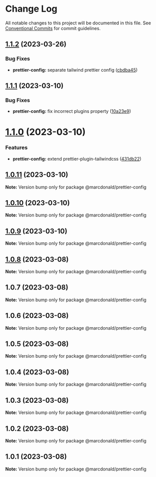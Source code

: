 # Change Log

All notable changes to this project will be documented in this file.
See [Conventional Commits](https://conventionalcommits.org) for commit guidelines.

## [1.1.2](https://github.com/marcdonald/js-config/compare/@marcdonald/prettier-config@1.1.1...@marcdonald/prettier-config@1.1.2) (2023-03-26)

### Bug Fixes

- **prettier-config:** separate tailwind prettier config ([cbdba45](https://github.com/marcdonald/js-config/commit/cbdba45ea21d7383d95cc8cb26512b0eea8a28fe))

## [1.1.1](https://github.com/marcdonald/js-config/compare/@marcdonald/prettier-config@1.1.0...@marcdonald/prettier-config@1.1.1) (2023-03-10)

### Bug Fixes

- **prettier-config:** fix incorrect plugins property ([10a23e9](https://github.com/marcdonald/js-config/commit/10a23e96cffc8ddca7931e35f8708335d33c938e))

# [1.1.0](https://github.com/marcdonald/js-config/compare/@marcdonald/prettier-config@1.0.11...@marcdonald/prettier-config@1.1.0) (2023-03-10)

### Features

- **prettier-config:** extend prettier-plugin-tailwindcss ([431db22](https://github.com/marcdonald/js-config/commit/431db2296c74e43c0595de4a739e58cbb25d0682))

## [1.0.11](https://github.com/marcdonald/js-config/compare/@marcdonald/prettier-config@1.0.10...@marcdonald/prettier-config@1.0.11) (2023-03-10)

**Note:** Version bump only for package @marcdonald/prettier-config

## [1.0.10](https://github.com/marcdonald/js-config/compare/@marcdonald/prettier-config@1.0.9...@marcdonald/prettier-config@1.0.10) (2023-03-10)

**Note:** Version bump only for package @marcdonald/prettier-config

## [1.0.9](https://github.com/marcdonald/js-config/compare/@marcdonald/prettier-config@1.0.8...@marcdonald/prettier-config@1.0.9) (2023-03-10)

**Note:** Version bump only for package @marcdonald/prettier-config

## [1.0.8](https://github.com/marcdonald/js-config/compare/@marcdonald/prettier-config@1.0.7...@marcdonald/prettier-config@1.0.8) (2023-03-08)

**Note:** Version bump only for package @marcdonald/prettier-config

## 1.0.7 (2023-03-08)

**Note:** Version bump only for package @marcdonald/prettier-config

## 1.0.6 (2023-03-08)

**Note:** Version bump only for package @marcdonald/prettier-config

## 1.0.5 (2023-03-08)

**Note:** Version bump only for package @marcdonald/prettier-config

## 1.0.4 (2023-03-08)

**Note:** Version bump only for package @marcdonald/prettier-config

## 1.0.3 (2023-03-08)

**Note:** Version bump only for package @marcdonald/prettier-config

## 1.0.2 (2023-03-08)

**Note:** Version bump only for package @marcdonald/prettier-config

## 1.0.1 (2023-03-08)

**Note:** Version bump only for package @marcdonald/prettier-config
